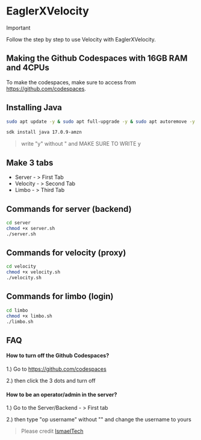 # EaglerXVelocity
> [!IMPORTANT]
> Follow the step by step to use Velocity with EaglerXVelocity.

## Making the Github Codespaces with 16GB RAM and 4CPUs
To make the codespaces, make sure to access from https://github.com/codespaces.

## Installing Java
```bash
sudo apt update -y & sudo apt full-upgrade -y & sudo apt autoremove -y & sudo apt auto-clean -y
```
```bash
sdk install java 17.0.9-amzn
```
> write "y" without " and MAKE SURE TO WRITE y

## Make 3 tabs
* Server - > First Tab
* Velocity - > Second Tab
* Limbo - > Third Tab

## Commands for server (backend)
```bash
cd server
chmod +x server.sh
./server.sh
```
## Commands for velocity (proxy)
```bash
cd velocity
chmod +x velocity.sh
./velocity.sh
```
## Commands for limbo (login)
```bash
cd limbo
chmod +x limbo.sh
./limbo.sh
```

## FAQ

#### How to turn off the Github Codespaces?

1.) Go to https://github.com/codespaces

2.) then click the 3 dots and turn off

#### How to be an operator/admin in the server?

1.) Go to the Server/Backend - > First tab

2.) then type "op username" without "" and change the username to yours

> Please credit [IsmaelTech](https://www.youtube.com/@ismaeltechI?sub_confirmation=1)
